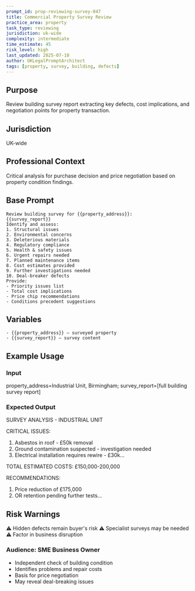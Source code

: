```yaml
---
prompt_id: prop-reviewing-survey-047
title: Commercial Property Survey Review
practice_area: property
task_type: reviewing
jurisdiction: uk-wide
complexity: intermediate
time_estimate: 45
risk_level: high
last_updated: 2025-07-10
author: UKLegalPromptArchitect
tags: [property, survey, building, defects]
---
```


## Purpose
Review building survey report extracting key defects, cost implications, and negotiation points for property transaction.

## Jurisdiction
UK-wide

## Professional Context
Critical analysis for purchase decision and price negotiation based on property condition findings.

## Base Prompt
```text
Review building survey for {{property_address}}:
{{survey_report}}
Identify and assess:
1. Structural issues
2. Environmental concerns
3. Deleterious materials
4. Regulatory compliance
5. Health & safety issues
6. Urgent repairs needed
7. Planned maintenance items
8. Cost estimates provided
9. Further investigations needed
10. Deal-breaker defects
Provide:
- Priority issues list
- Total cost implications
- Price chip recommendations
- Conditions precedent suggestions
```

## Variables
```text
- {{property_address}} – surveyed property
- {{survey_report}} – survey content
```

## Example Usage
### Input
property_address=Industrial Unit, Birmingham; survey_report=[full building survey report]

### Expected Output
SURVEY ANALYSIS - INDUSTRIAL UNIT

CRITICAL ISSUES:
1. Asbestos in roof - £50k removal
2. Ground contamination suspected - investigation needed
3. Electrical installation requires rewire - £30k...

TOTAL ESTIMATED COSTS: £150,000-200,000

RECOMMENDATIONS:
1. Price reduction of £175,000
2. OR retention pending further tests...

## Risk Warnings
⚠️ Hidden defects remain buyer's risk
⚠️ Specialist surveys may be needed
⚠️ Factor in business disruption

### Audience: SME Business Owner
- Independent check of building condition
- Identifies problems and repair costs
- Basis for price negotiation
- May reveal deal-breaking issues
